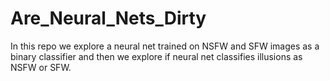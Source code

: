 # Are_Neural_Nets_Dirty
In this repo we explore a neural net trained on NSFW and SFW images as a binary classifier and then we explore if neural net classifies illusions as NSFW or SFW.

